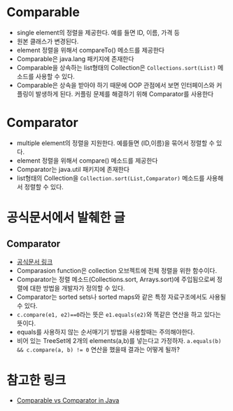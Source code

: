 # Comparable
- single element의 정렬을 제공한다. 예를 들면 ID, 이름, 가격 등
- 원본 클래스가 변경된다.
- element 정렬을 위해서 compareTo() 메소드를 제공한다
- Comparable은 java.lang 패키지에 존재한다
- Comparable을 상속하는 list형태의 Collection은 `Collections.sort(List)` 메소드를 사용할 수 있다.
- Comparable은 상속을 받아야 하기 때문에 OOP 관점에서 보면 인터페이스와 커플링이 발생하게 된다. 커플링 문제를 해결하기 위해 Comparator를 사용한다

# Comparator
- multiple element의 정렬을 지원한다. 예를들면 (ID,이름)을 묶어서 정렬할 수 있다.
- element 정렬을 위해서 compare() 메소드를 제공한다
- Comparator는 java.util 패키지에 존재한다
- list형태의 Collection을 `Collection.sort(List,Comparator)` 메소드를 사용해서 정렬할 수 있다.


# 공식문서에서 발췌한 글
## Comparator
- [공식문서 링크](https://docs.oracle.com/en/java/javase/11/docs/api/java.base/java/util/Comparator.html)
- Comparasion function은 collection 오브젝트에 전체 정렬을 위한 함수이다. 
- Comparator는 정렬 메소드(Collections.sort, Arrays.sort)에 주입됨으로써 정렬에 대한 방법을 개발자가 정의할 수 있다.
- Comparator는 sorted sets나 sorted maps와 같은 특정 자료구조에서도 사용될 수 있다.
- `c.compare(e1, e2)==0`라는 뜻은 `e1.equals(e2)`와 똑같은 연산을 하고 있다는 뜻이다.
- equals를 사용하지 않는 순서매기기 방법을 사용할때는 주의해야한다.
- 비어 있는 TreeSet에 2개의 elements(a,b)를 넣는다고 가정하자. `a.equals(b) && c.compare(a, b) != 0` 연산을 했을때 결과는 어떻게 될까? 


# 참고한 링크
- [Comparable vs Comparator in Java
](https://medium.com/@kasunprageethdissanayake/comparable-vs-comparator-in-java-623b7435e06)

